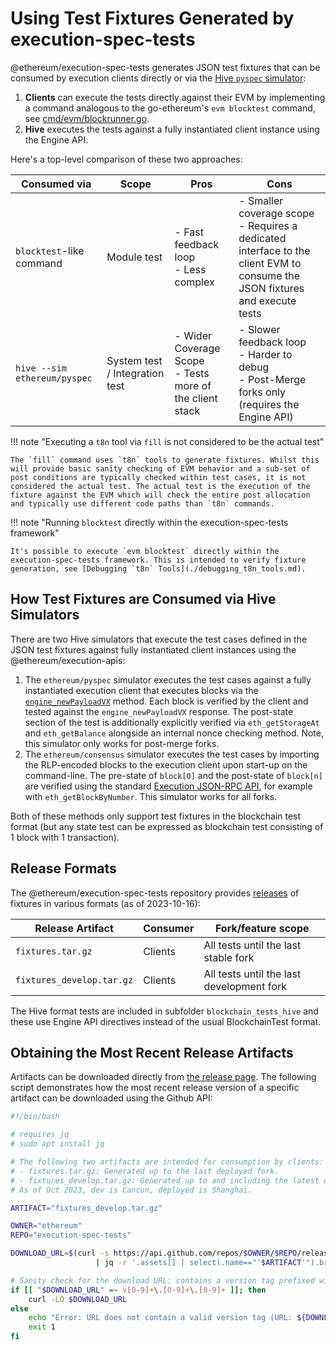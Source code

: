 # Using Test Fixtures Generated by execution-spec-tests

@ethereum/execution-spec-tests generates JSON test fixtures that can be consumed by execution clients directly or via the [Hive `pyspec` simulator](https://github.com/ethereum/hive/tree/master/simulators/ethereum/pyspec#readme):

1. **Clients** can execute the tests directly against their EVM by implementing a command analogous to the go-ethereum's `evm blocktest` command, see [cmd/evm/blockrunner.go](https://github.com/ethereum/go-ethereum/blob/509a64ffb9405942396276ae111d06f9bded9221/cmd/evm/blockrunner.go#L39).
2. **Hive** executes the tests against a fully instantiated client instance using the Engine API.

Here's a top-level comparison of these two approaches:

| Consumed via | Scope | Pros | Cons |
| --- | --- | --- | --- |
| `blocktest`-like command | Module test | - Fast feedback loop<br/>- Less complex | - Smaller coverage scope<br/>- Requires a dedicated interface to the client EVM to consume the JSON fixtures and execute tests |
| `hive --sim ethereum/pyspec` | System test / Integration test | - Wider Coverage Scope<br/>- Tests more of the client stack | - Slower feedback loop<br/>- Harder to debug<br/>- Post-Merge forks only (requires the Engine API) |

!!! note "Executing a `t8n` tool via `fill` is not considered to be the actual test"

    The `fill` command uses `t8n` tools to generate fixtures. Whilst this will provide basic sanity checking of EVM behavior and a sub-set of post conditions are typically checked within test cases, it is not considered the actual test. The actual test is the execution of the fixture against the EVM which will check the entire post allocation and typically use different code paths than `t8n` commands.

!!! note "Running `blocktest` directly within the execution-spec-tests framework"

    It's possible to execute `evm blocktest` directly within the execution-spec-tests framework. This is intended to verify fixture generation, see [Debugging `t8n` Tools](./debugging_t8n_tools.md).

## How Test Fixtures are Consumed via Hive Simulators

There are two Hive simulators that execute the test cases defined in the JSON test fixtures against fully instantiated client instances using the @ethereum/execution-apis:

1. The `ethereum/pyspec` simulator executes the test cases against a fully instantiated execution client that executes blocks via the [`engine_newPayloadVX`](https://github.com/ethereum/execution-apis/blob/main/src/engine/paris.md#engine_newpayloadv1) method. Each block is verified by the client and tested against the `engine_newPayloadVX` response. The post-state section of the test is additionally explicitly verified via `eth_getStorageAt` and `eth_getBalance` alongside an internal nonce checking method. Note, this simulator only works for post-merge forks.
2. The `ethereum/consensus` simulator executes the test cases by importing the RLP-encoded blocks to the execution client upon start-up on the command-line. The pre-state of `block[0]` and the post-state of `block[n]` are verified using the standard [Execution JSON-RPC API](https://ethereum.github.io/execution-apis/api-documentation), for example with `eth_getBlockByNumber`. This simulator works for all forks.

Both of these methods only support test fixtures in the blockchain test format (but any state test can be expressed as blockchain test consisting of 1 block with 1 transaction).

## Release Formats

The @ethereum/execution-spec-tests repository provides [releases](https://github.com/ethereum/execution-spec-tests/releases) of fixtures in various formats (as of 2023-10-16):

| Release Artifact               | Consumer | Fork/feature scope |
| ------------------------------ | -------- | ------------------ |
| `fixtures.tar.gz`              | Clients  | All tests until the last stable fork | "Must pass" |
| `fixtures_develop.tar.gz`      | Clients  | All tests until the last development fork |

The Hive format tests are included in subfolder `blockchain_tests_hive` and these use Engine API directives instead of the usual BlockchainTest format.

## Obtaining the Most Recent Release Artifacts

Artifacts can be downloaded directly from [the release page](https://github.com/ethereum/execution-spec-tests/releases). The following script demonstrates how the most recent release version of a specific artifact can be downloaded using the Github API:

```bash
#!/bin/bash

# requires jq
# sudo apt install jq

# The following two artifacts are intended for consumption by clients:
# - fixtures.tar.gz: Generated up to the last deployed fork.
# - fixtures_develop.tar.gz: Generated up to and including the latest dev fork.
# As of Oct 2023, dev is Cancun, deployed is Shanghai.

ARTIFACT="fixtures_develop.tar.gz"  

OWNER="ethereum"
REPO="execution-spec-tests"

DOWNLOAD_URL=$(curl -s https://api.github.com/repos/$OWNER/$REPO/releases/latest \
                   | jq -r '.assets[] | select(.name=="'$ARTIFACT'").browser_download_url')

# Sanity check for the download URL: contains a version tag prefixed with "v"
if [[ "$DOWNLOAD_URL" =~ v[0-9]+\.[0-9]+\.[0-9]+ ]]; then
    curl -LO $DOWNLOAD_URL
else
    echo "Error: URL does not contain a valid version tag (URL: ${DOWNLOAD_URL})."
    exit 1
fi
```
